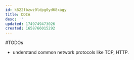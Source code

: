 ```yaml
---
id: k822fbzwz0ldpg0yd68xagy
title: DDIA
desc: ''
updated: 1749749473026
created: 1658766015292
---
```

#TODOs
- understand common network protocols like TCP, HTTP.
